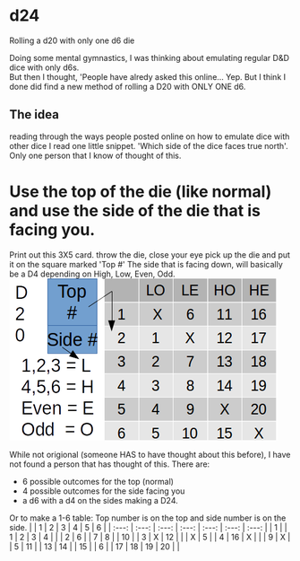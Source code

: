 # d24
Rolling a d20 with only one d6 die

Doing some mental gymnastics, I was thinking about emulating regular D&D dice with only d6s.  
But then I thought, 'People have alredy asked this online...  Yep.  But I think I done did find a new method of rolling a D20 with ONLY ONE d6.

## The idea
reading through the ways people posted online on how to emulate dice with other dice I read one little snippet.  'Which side of the dice faces true north'.  
Only one person that I know of thought of this.  

# Use the top of the die (like normal) and use the side of the die that is facing you.  

Print out this 3X5 card.  throw the die, close your eye pick up the die and put it on the square marked 'Top #'  The side that is facing down, will basically be a D4 depending on High, Low, Even, Odd.
![D20](d20.png)

While not origional (someone HAS to have thought about this before), I have not found a person that has thought of this.  There are:
* 6 possible outcomes for the top (normal)
* 4 possible outcomes for the side facing you
* a d6 with a d4 on the sides making a D24.

Or to make a 1-6 table: Top number is on the top and side number is on the side.
|  | 1 | 2 | 3 | 4 | 5 | 6 |
| :---: | :---: | :---: | :---: | :---: | :---: | :---: |
| 1 |   | 1 | 2 | 3 | 4 |   |
| 2 | 6 |   | 7 | 8 |   | 10 |
| 3 | X | 12 |   |   | X | 5 |
| 4 | 16 | X |   |   | 9 | X |
| 5 | 11 |   | 13 | 14 |   | 15 |
| 6 |   | 17 | 18 | 19 | 20 |   |
